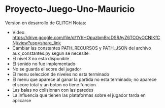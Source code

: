 # Proyecto-Juego-Uno-Mauricio
Version en desarrollo de GLITCH
Notas:
- Video: https://drive.google.com/file/d/1YhHOpuzbmBrcDSRAyZ6TOOyOCNIKfCNj/view?usp=share_link
- Cambiar las constantes PATH_RECURSOS y PATH_JSON del archivo aux_constantes.py segun se necesite
- El nivel 3 no esta disponible
- El sonido no fue implementado
- No se guarda el score del jugador
- El menu seleccion de niveles no esta terminado
- El menu que aparece al ganar la partida no esta terminado; no aparece el score total y un boton no tiene funcion
- Las balas no colisionan con las paredes
- La influencia que tienen las plataformas sobre el jugador tarda en aplicarse
